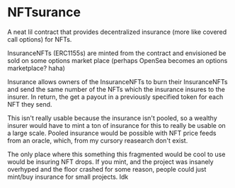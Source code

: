 # NFTsurance

A neat lil contract that provides decentralized insurance (more like covered call options) for NFTs.

InsuranceNFTs (ERC1155s) are minted from the contract and envisioned be sold on some options market place (perhaps OpenSea becomes an options marketplace? haha)

Insurance allows owners of the InsuranceNFTs to burn their InsuranceNFTs and send the same number of the NFTs which the insurance insures to the insurer. In return, the get a payout in a previously specified token for each NFT they send.

This isn't really usable because the insurance isn't pooled, so a wealthy insurer would have to mint a ton of insurance for this to really be usable on a large scale. Pooled insurance would be possible with NFT price feeds from an oracle, which, from my cursory reasearch don't exist.

The only place where this something this fragmented would be cool to use would be insuring NFT drops. If you mint, and the project was insanely overhyped and the floor crashed for some reason, people could just mint/buy insurance for small projects. Idk